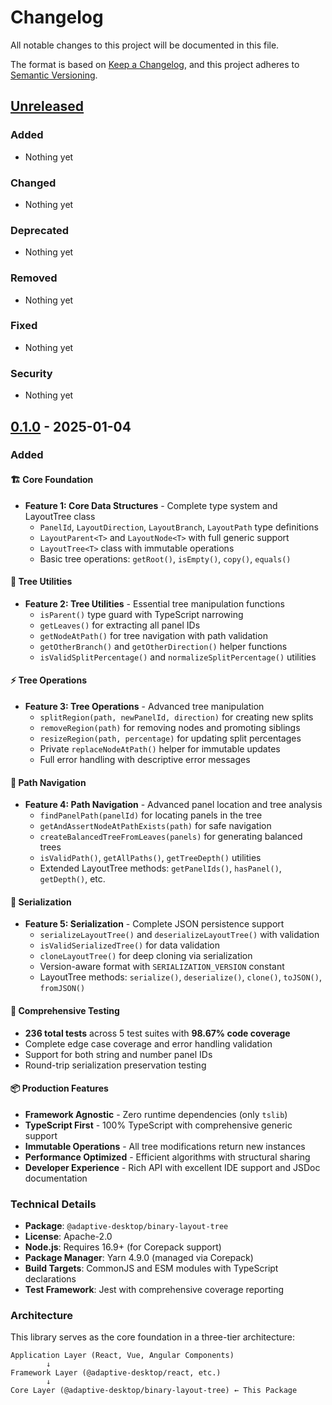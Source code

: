 # Changelog

All notable changes to this project will be documented in this file.

The format is based on [Keep a Changelog](https://keepachangelog.com/en/1.0.0/),
and this project adheres to [Semantic Versioning](https://semver.org/spec/v2.0.0.html).

## [Unreleased]

### Added
- Nothing yet

### Changed
- Nothing yet

### Deprecated
- Nothing yet

### Removed
- Nothing yet

### Fixed
- Nothing yet

### Security
- Nothing yet

## [0.1.0] - 2025-01-04

### Added

#### 🏗️ Core Foundation
- **Feature 1: Core Data Structures** - Complete type system and LayoutTree class
  - `PanelId`, `LayoutDirection`, `LayoutBranch`, `LayoutPath` type definitions
  - `LayoutParent<T>` and `LayoutNode<T>` with full generic support
  - `LayoutTree<T>` class with immutable operations
  - Basic tree operations: `getRoot()`, `isEmpty()`, `copy()`, `equals()`

#### 🔧 Tree Utilities
- **Feature 2: Tree Utilities** - Essential tree manipulation functions
  - `isParent()` type guard with TypeScript narrowing
  - `getLeaves()` for extracting all panel IDs
  - `getNodeAtPath()` for tree navigation with path validation
  - `getOtherBranch()` and `getOtherDirection()` helper functions
  - `isValidSplitPercentage()` and `normalizeSplitPercentage()` utilities

#### ⚡ Tree Operations
- **Feature 3: Tree Operations** - Advanced tree manipulation
  - `splitRegion(path, newPanelId, direction)` for creating new splits
  - `removeRegion(path)` for removing nodes and promoting siblings
  - `resizeRegion(path, percentage)` for updating split percentages
  - Private `replaceNodeAtPath()` helper for immutable updates
  - Full error handling with descriptive error messages

#### 🧭 Path Navigation
- **Feature 4: Path Navigation** - Advanced panel location and tree analysis
  - `findPanelPath(panelId)` for locating panels in the tree
  - `getAndAssertNodeAtPathExists(path)` for safe navigation
  - `createBalancedTreeFromLeaves(panels)` for generating balanced trees
  - `isValidPath()`, `getAllPaths()`, `getTreeDepth()` utilities
  - Extended LayoutTree methods: `getPanelIds()`, `hasPanel()`, `getDepth()`, etc.

#### 💾 Serialization
- **Feature 5: Serialization** - Complete JSON persistence support
  - `serializeLayoutTree()` and `deserializeLayoutTree()` with validation
  - `isValidSerializedTree()` for data validation
  - `cloneLayoutTree()` for deep cloning via serialization
  - Version-aware format with `SERIALIZATION_VERSION` constant
  - LayoutTree methods: `serialize()`, `deserialize()`, `clone()`, `toJSON()`, `fromJSON()`

#### 🧪 Comprehensive Testing
- **236 total tests** across 5 test suites with **98.67% code coverage**
- Complete edge case coverage and error handling validation
- Support for both string and number panel IDs
- Round-trip serialization preservation testing

#### 📦 Production Features
- **Framework Agnostic** - Zero runtime dependencies (only `tslib`)
- **TypeScript First** - 100% TypeScript with comprehensive generic support
- **Immutable Operations** - All tree modifications return new instances
- **Performance Optimized** - Efficient algorithms with structural sharing
- **Developer Experience** - Rich API with excellent IDE support and JSDoc documentation

### Technical Details

- **Package**: `@adaptive-desktop/binary-layout-tree`
- **License**: Apache-2.0
- **Node.js**: Requires 16.9+ (for Corepack support)
- **Package Manager**: Yarn 4.9.0 (managed via Corepack)
- **Build Targets**: CommonJS and ESM modules with TypeScript declarations
- **Test Framework**: Jest with comprehensive coverage reporting

### Architecture

This library serves as the core foundation in a three-tier architecture:

```
Application Layer (React, Vue, Angular Components)
        ↓
Framework Layer (@adaptive-desktop/react, etc.)
        ↓
Core Layer (@adaptive-desktop/binary-layout-tree) ← This Package
```

[Unreleased]: https://github.com/adaptive-desktop/binary-layout-tree/compare/v0.1.0...HEAD
[0.1.0]: https://github.com/adaptive-desktop/binary-layout-tree/releases/tag/v0.1.0
